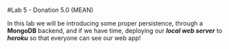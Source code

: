 #Lab 5 - Donation 5.0 (MEAN)

In this lab we will be introducing some proper persistence, through a **MongoDB** backend, and if we have time, deploying our ***local web server*** to ***heroku*** so that everyone can see our web app!